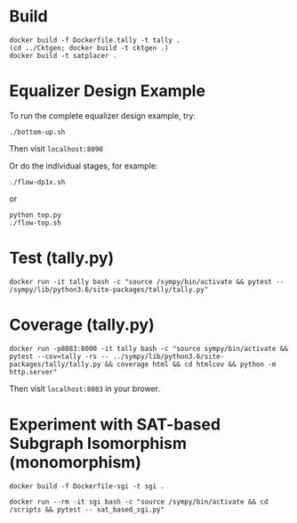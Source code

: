 # Build

````
docker build -f Dockerfile.tally -t tally .
(cd ../Cktgen; docker build -t cktgen .)
docker build -t satplacer .
````

# Equalizer Design Example
To run the complete equalizer design example, try:
````
./bottom-up.sh
````
Then visit `localhost:8090`

Or do the individual stages, for example:
````
./flow-dp1x.sh
````
or 
````
python top.py
./flow-top.sh
````


# Test (tally.py)

````
docker run -it tally bash -c "source /sympy/bin/activate && pytest -- /sympy/lib/python3.6/site-packages/tally/tally.py"
````

# Coverage (tally.py)
````
docker run -p8083:8000 -it tally bash -c "source sympy/bin/activate && pytest --cov=tally -rs -- ../sympy/lib/python3.6/site-packages/tally/tally.py && coverage html && cd htmlcov && python -m http.server"
````
Then visit `localhost:8083` in your brower.

# Experiment with SAT-based Subgraph Isomorphism (monomorphism)

````
docker build -f Dockerfile-sgi -t sgi .

docker run --rm -it sgi bash -c "source /sympy/bin/activate && cd /scripts && pytest -- sat_based_sgi.py"
````

